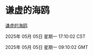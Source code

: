 # 谦虚的海鸥
[谦虚的海鸥](http://219.139.198.41:56308/qxdho/course/base/hotlink/index.php)

2025年 05月 05日 星期一 17:10:02 CST

2025年 05月 05日 星期一 09:10:02 GMT
